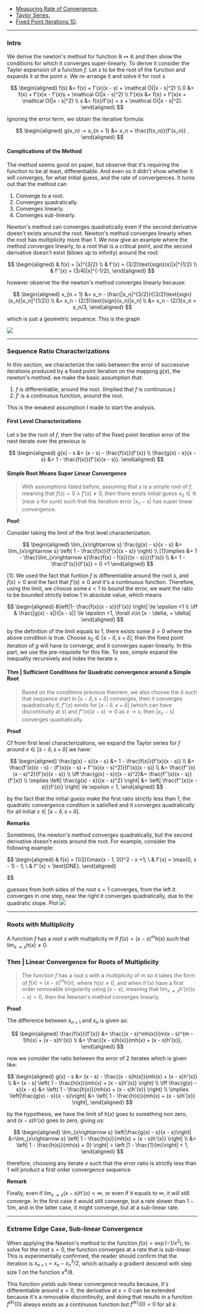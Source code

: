 - [Measuring Rate of Convergence](../../AMATH%20515%20Optimization%20Fundamentals/Gradient%20Descend/Measuring%20Rate%20of%20Convergence.md), 
- [Taylor Series](../Calc/Taylor%20Series.md), 
- [Fixed Point Iterations 1D](Fixed%20Point%20Iterations%201D.md). 

---
### **Intro**

We derive the newton's method for function $\mathbb R \mapsto \mathbb R$ and then show the conditions for which it converges super-linearly. To derive it consider the Tayler expansion of a function $f$. Let $s$ to be the root of the function and expands it at the point $x$. We re-arrange it and solve it for root $s$

$$
\begin{aligned}
    f(s) &= f(x) + f'(x)(x - s) + \mathcal O(|x - s|^2)
    \\
    0 &= f(x) + f'(x)x - f'(x)s + \mathcal O(|x - s|^2)
    \\
    f'(x)s &= f(x) + f'(x)x + \mathcal O(|x - s|^2)
    \\
    s &= f(x)/f'(x) + x + \mathcal O(|x - s|^2). 
\end{aligned}
$$

Ignoring the error term, we obtain the iterative formula: 

$$
\begin{aligned}
    g(x_n) := x_{n + 1} &= x_n + \frac{f(x_n)}{f'(x_n)} .
\end{aligned}
$$

#### **Complications of the Method**

The method seems good on paper, but observe that it's requiring the function to be at least, differentiable. And even so it didn't show whether it will converges, for what initial guess, and the rate of convergences. It turns out that the method can
1. Converge to a root.
2. Converges quadratically. 
3. Converges linearly. 
4. Converges sub-linearly.

Newton's method can converges quadratically even if the second derivative doesn't exists around the root. Newton's method converges linearly when the root has multiplicity more than $1$. We now give an example where the method converges linearly, to a root that is a critical point, and the second derivative doesn't exist (blows up to infinity) around the root: 

$$
\begin{aligned}
    & f(x) = |x|^{3/2}
    \\
    & f'(x) = (3/2)\text{sign}(x)|x|^{1/2}
    \\
    & f''(x) = (3/4)|x|^{-1/2}, 
\end{aligned}
$$

however observe the the newton's method converges linearly because: 

$$
\begin{aligned}
    x_{n + 1} &= x_n - \frac{|x_n|^{3/2}}{(3/2)\text{sign}(x_n)|x_n|^{1/2}}
    \\
    &= x_n - (2/3)\text{sign}(x_n)|x_n|
    \\
    &= x_n - (2/3)x_n = x_n/3, 
\end{aligned}
$$

which is just a geometric sequence. This is the graph

![](../../Assets/Newton%20Linear%20Converge%20Nontsmooth%20Edge%20Case.png)



---
### **Sequence Ratio Characterizations**

In this section, we characterize the ratio between the error of successive iterations produced by a fixed point iteration on the mapping $g(x)$, the newton's method. we make the basic assumption that: 

1. $f$ is differentiable, around the root. (Implied that $f$ is continuous.)
2. $f'$ is a continuous function, around the root. 

This is the weakest assumption I made to start the analysis. 


#### **First Level Characterizations**

Let $s$ be the root of $f$, then the ratio of the fixed point iteration error of the next iterate over the previous is

$$
\begin{aligned}
    g(x) - s &= (x - s) - \frac{f(x)}{f'(x)}
    \\
    \frac{g(x) - s}{x - s} &= 1 - \frac{f(x)}{f'(x)(x - s)}. 
\end{aligned}
$$

#### **Simple Root Means Super Linear Convergence**

> With assumptions listed before, assuming that $s$ is a simple root of $f$, meaning that $f(s) = 0 \wedge f'(s)\neq 0$, then there exists initial guess $x_0\in \mathbb{R}$ (near $s$ for sure) such that the iteration error $|x_n - s|$ has super linear convergence. 

**Poof**:

Consider taking the limit of the first level characterization. 

$$
\begin{aligned}
    \lim_{x\rightarrow s} \frac{g(x) - s}{x - s} 
    &= \lim_{x\rightarrow s} 
    \left(
        1 - \frac{f(x)}{f'(x)(x - s)}
    \right)
    \\
    [1]\implies 
    &= 
    1 - \frac{\lim_{x\rightarrow s}\frac{f(x) - f(s)}{(x - s)}}{f'(s)}
    \\
    &= 
    1 - \frac{f'(s)}{f'(s)} = 0 <1
\end{aligned}
$$

\[1\]: We used the fact that funtion $f$ is differentiable around the root $s$, and $f(s) = 0$ and the fact that $f'(s)\neq 0$ and it's a continuous function. Therefore, using the limit, we choose some $\epsilon < 1$ to bound the error, we want the ratio to be bounded strictly below $1$ in absolute value, which means 

$$
\begin{aligned}
    &\left|1- \frac{f(x)(x - s)}{f'(x)} \right| \le \epsilon <1
    \\
    \iff
    &
    \frac{|g(x) - s|}{|x - s|} \le \epsilon <1, \forall x\in [x - \delta, + \delta]
\end{aligned}
$$

by the definition of the limit equals to $1$, there exists some $\delta > 0$ where the above condition is true. Choose $x_0\in [s - \delta, s + \delta]$, then the fixed point iteration of $g$ will have to converge, and it converges super-linearly. In this part, we use the pre-requisite for this file. To see, simple expand the inequality recursively and index the iterate $x$. 

#### **Thm | Sufficient Conditions for Quadratic convergence around a Simple Root**

> Based on the conditions previous theorem, we also choose the $\delta$ such that sequence start in $[s - \delta, s + \delta]$ converges, then it converges quadratically if, $f''(x)$ exists for $[x - \delta, x + \delta]$ (which can have discontinuity at $s$) and $f''(x)(x - s) \rightarrow 0$ as $x\rightarrow s$, then $|x_n - s|$ converges quadratically. 

**Proof**

Cf from first level characterizations, we expand the Taylor series for $f$ around $x\in [s - \delta, s + \delta]$ we have: 

$$
\begin{aligned}
    \frac{g(x) - s}{x - s} &= 1 - \frac{f(x)}{f'(x)(x - s)}
    \\
    &= 
    \frac{f'(x)(x - s) - (f'(x)(x - s) + f''(x)(x - s)^2)}{f'(x)(x - s)}
    \\
    &= \frac{f''(x)(x - s)^2}{f'(x)(x - s)}
    \\
    \iff 
    \frac{g(x) - s}{(x - s)^2}&= \frac{f''(x)(x - s)}{f'(x)}
    \\
    \implies 
    \left| 
        \frac{g(x) - s}{(x - s)^2}
    \right| &= 
    \left|
        \frac{f''(x)(x - s)}{f'(x)}
    \right| \le \epsilon < 1, 
\end{aligned}
$$

by the fact that the initial guess make the first ratio strictly less than $1$, the quadratic convergence condition is satisfied and it converges quadratically for all initial $x\in [s - \delta, s + \delta]$. 

**Remarks**

Sometimes, the newton's method converges quadratically, but the second derivative doesn't exists around the root. For example, consider the following example: 

$$
\begin{aligned}
    & f(x) = (1/2)(\max(x - 1, 0))^2 - x +1;
    \\
    & f'(x) = \max(0, x - 1) - 1;
    \\
    & f''(x) = \text{DNE}. 
\end{aligned}

$$

guesses from both sides of the root $s = 1$ converges, from the left it converges in one step, near the right it converges quadratically, due to the quadratic slope. Plot
![](../../Assets/Newton%20Quadratic%20Edge%20Case.png)

---
### **Roots with Multiplicity**

A function $f$ has a root $s$ with multiplicity $m$ if $f(x) = (x - s)^mh(x)$ such that $\lim_{x\rightarrow s}h(x) \neq 0$. 

### **Thm | Linear Convergence for Roots of Multiplicity**
> The function $f$ has a root $s$ with a multiplicity of $m$ so it takes the form of $f(x) = (x - s)^mh(x)$, where $h(s)\neq 0$, and when $h'(x)$ have a first order removable singularity using $(x - s)$, meaning that $\lim_{x\rightarrow s}h'(x)(x - s) = 0$, then the Newton's method converges linearly.

**Proof**

The difference between $x_{n + 1}$ and $x_n$ is given as: 

$$
\begin{aligned}
    \frac{f(x)}{f'(x)} &= \frac{(x - s)^mh(x)}{m(x - s)^{m - 1}h(x) + (x - s)h'(x)}
    \\
    &= \frac{(x - s)h(x)}{mh(x) + (x - s)h'(x)}, 
\end{aligned}
$$

now we consider the ratio between the error of 2 iterates which is given like: 

$$
\begin{aligned}
    g(x) - s &= (x - s) - \frac{(x - s)h(x)}{mh(x) + (x - s)h'(x)}
    \\
    &= (x - s)
    \left(
        1 - \frac{h(x)}{mh(x) + (x - s)h'(x)}
    \right)
    \\
    \iff
    \frac{g(x) - s}{x - s} &=
    \left(
        1 - \frac{h(x)}{mh(x) + (x - s)h'(x)}
    \right)
    \\
    \implies
    \left|\frac{g(x) - s}{x - s}\right|
    &= \left|
    1 - \frac{h(x)}{mh(x) + (x - s)h'(x)}
    \right|, 
\end{aligned}
$$

by the hypothesis, we have the limit of $h(x)$ goes to something non zero, and $(x - s)h'(x)$ goes to zero, giving us: 

$$
\begin{aligned}
    \lim_{x\rightarrow s}
    \left|\frac{g(x) - s}{x - s}\right|
    &=\lim_{x\rightarrow s} \left|
        1 - \frac{h(x)}{mh(x) + (x - s)h'(x)}
    \right|
    \\
    &= 
    \left|
        1 - \frac{h(s)}{mh(s) + 0}
    \right| = \left |1 - \frac{1}{m}\right| < 1,
\end{aligned}
$$

therefore, choosing any iterate $x$ such that the error ratio is strictly less than $1$ will product a first order convergence sequence

**Remark**

Finally, even if $\lim_{x\rightarrow s}(x-s)h'(x) < \infty$, or even if it equals to $\infty$, it will still converge. In the first case it would still converge, but a rate slower than $1 - 1/m$, and in the latter case, it might converge, but at a sub-linear rate. 


---
### **Extreme Edge Case, Sub-linear Convergence**

When applying the Newton's method to the function $f(x) = \exp(-1/x^2)$, to solve for the root $s = 0$, the function converges at a rate that is sub-linear. This is experimentally confirmed, the reader should confirm that the iteration is $x_{n + 1} = x_{n} - x_n^3/2$, which actually a gradient descend with step size $1$ on the function $x^4/8$. 

This function yields sub-linear convergence results because, it's differentiable around $x=0$, the derivative at $x=0$ can be extended because it's a removable discontinuity, and doing that results in a function $f^{(k)}(0)$ always exists as a continuous function but $f^{(k)}(0) = 0$ for all $k$. 
